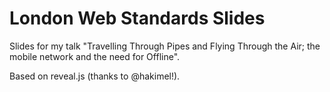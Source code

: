 # London Web Standards Slides

Slides for my talk "Travelling Through Pipes and Flying Through the Air; the mobile network and the need for Offline".

Based on reveal.js (thanks to @hakimel!).